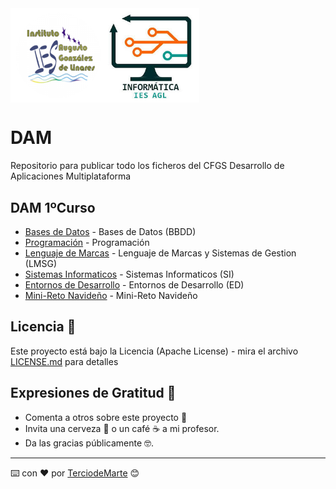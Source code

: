<div style="display: flex">
<img src="https://github.com/TerciodeMarte/DAM/blob/main/agusto-logo.png"  style="width: 30%"  />
<br>
<img src="https://github.com/TerciodeMarte/DAM/blob/main/departamento-logo.png" style="width: 30%"  />
</div>

# DAM
Repositorio para publicar todo los ficheros del CFGS Desarrollo de Aplicaciones Multiplataforma
## DAM 1ºCurso
* [Bases de Datos](https://github.com/TerciodeMarte/DAM/tree/main/DAM-1/BBDD) - Bases de Datos (BBDD)
* [Programación](https://github.com/TerciodeMarte/DAM/tree/main/DAM-1/PROGRAMACION) - Programación 
* [Lenguaje de Marcas](https://github.com/TerciodeMarte/DAM/tree/main/DAM-1/LMSG) - Lenguaje de Marcas y Sistemas de Gestion (LMSG)
* [Sistemas Informaticos](https://github.com/TerciodeMarte/DAM/tree/main/DAM-1/SI) - Sistemas Informaticos (SI)
* [Entornos de Desarrollo](https://github.com/TerciodeMarte/DAM/tree/main/DAM-1/ED) - Entornos de Desarrollo (ED)
* [Mini-Reto Navideño](https://github.com/TerciodeMarte/DAM/tree/main/DAM-1/Reto%20Navidad) - Mini-Reto Navideño

## Licencia 📄

Este proyecto está bajo la Licencia (Apache License) - mira el archivo [LICENSE.md](LICENSE.md) para detalles

## Expresiones de Gratitud 🎁

* Comenta a otros sobre este proyecto 📢
* Invita una cerveza 🍺 o un café ☕ a mi profesor. 
* Da las gracias públicamente 🤓.

---
⌨️ con ❤️ por [TerciodeMarte](https://github.com/TerciodeMarte) 😊
